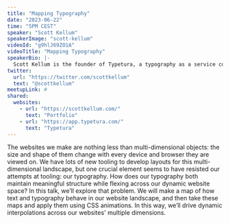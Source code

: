 ```yaml
---
title: "Mapping Typography"
date: "2023-06-22"
time: "5PM CEST"
speaker: "Scott Kellum"
speakerImage: "scott-kellum"
videoId: "g9hlJ69ZO1A"
videoTitle: "Mapping Typography"
speakerBio: |-
  Scott Kellum is the founder of Typetura, a typography as a service company offering both bespoke and ready-made typographic solutions. With over 15 years of design experience across type, editorial, digital, and print design; Scott’s experience gives him a unique perspective on the typographic challenges and opportunities in the design industry. He has invented multiple web technologies, holds two patents, and has contributed to major projects at Vox Media, Darden Studio, and Roger Black Studio. These accomplishments include inventing dynamic typographic systems, high impact ad formats, new parallax techniques, and the fluid typesetting technology that powers Typetura itself.
twitter:
  url: "https://twitter.com/scottkellum"
  text: "@scottkellum"
meetupLink: #
shared:
  websites:
    - url: "https://scottkellum.com/"
      text: "Portfolio"
    - url: "https://app.typetura.com/"
      text: "Typetura"
---
```


The websites we make are nothing less than multi-dimensional objects: the size and shape of them change with every device and browser they are viewed on. We have lots of new tooling to develop layouts for this multi-dimensional landscape, but one crucial element seems to have resisted our attempts at tooling: our typography. How does our typography both maintain meaningful structure while flexing across our dynamic website space? In this talk, we’ll explore that problem. We will make a map of how text and typography behave in our website landscape, and then take these maps and apply them using CSS animations. In this way, we’ll drive dynamic interpolations across our websites' multiple dimensions.
